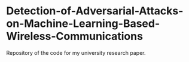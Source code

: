 # Detection-of-Adversarial-Attacks-on-Machine-Learning-Based-Wireless-Communications
Repository of the code for my university research paper.
